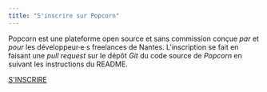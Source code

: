 ```yaml
---
title: "S'inscrire sur Popcorn"
---
```


Popcorn est une plateforme open source et sans commission conçue _par_ et _pour_ les développeur·e·s freelances de Nantes. L'inscription se fait en faisant une _pull request_ sur le dépôt _Git_ du code source de _Popcorn_ en suivant les instructions du README.

<div class="text-center">
<a class="bg-blue-500 hover:bg-blue-700 text-white font-bold py-2 px-4 rounded" href="https://github.com/popcorn-nantes/popcorn-nantes#cr%C3%A9er-son-profil">
S'INSCRIRE
</a>
</div>
